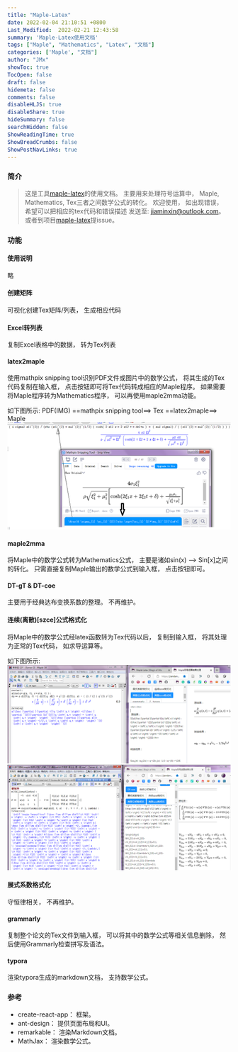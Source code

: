 ```yaml
---
title: "Maple-Latex"
date: 2022-02-04 21:10:51 +0800
Last_Modified:  2022-02-21 12:43:58
summary: 'Maple-Latex使用文档'
tags: ["Maple", "Mathematics", "Latex", "文档"]
categories: ['Maple', "文档"]
author: "JMx"
showToc: true
TocOpen: false
draft: false
hidemeta: false
comments: false
disableHLJS: true 
disableShare: true
hideSummary: false
searchHidden: false
ShowReadingTime: true
ShowBreadCrumbs: false
ShowPostNavLinks: true
---
```

### 简介
> 这是工具[maple-latex](https://jiandandaoxingfu.gitee.io/maple-latex)的使用文档。 主要用来处理符号运算中， 
Maple, Mathematics, Tex三者之间数学公式的转化。
欢迎使用， 如出现错误， 希望可以把相应的tex代码和错误描述
发送至: jiaminxin@outlook.com。 或者到项目[maple-latex](https://gitub.com/jiandandaoxingfu/maple-latex)提issue。

### 功能

#### 使用说明
略

#### 创建矩阵
可视化创建Tex矩阵/列表， 生成相应代码

#### Excel转列表
复制Excel表格中的数据， 转为Tex列表

#### latex2maple
使用mathpix snipping tool识别PDF文件或图片中的数学公式， 将其生成的Tex代码复制在输入框， 点击按钮即可将Tex代码转成相应的Maple程序。 
如果需要将Maple程序转为Mathematics程序， 可以再使用maple2mma功能。

如下图所示: PDF(IMG) ==mathpix snipping tool==> Tex ==latex2maple==> Maple
![latex2maple](images/latex2maple.png)

#### maple2mma
将Maple中的数学公式转为Mathematics公式， 主要是诸如sin(x) --> Sin[x]之间的转化。 只需直接复制Maple输出的数学公式到输入框， 点击按钮即可。 

#### DT-gT & DT-coe
主要用于经典达布变换系数的整理。 不再维护。

#### 连续(离散)[szce]公式格式化 
将Maple中的数学公式经latex函数转为Tex代码以后， 复制到输入框， 将其处理为正常的Tex代码， 如求导运算等。

如下图所示:
![连续公式格式化](images/continue-format.png)
![连续szce格式化](images/continue-szce-format.png)

#### 展式系数格式化
守恒律相关， 不再维护。

#### grammarly
复制整个论文的Tex文件到输入框， 可以将其中的数学公式等相关信息删除， 然后使用Grammarly检查拼写及语法。

#### typora
渲染typora生成的markdown文档， 支持数学公式。


### 参考
- create-react-app： 框架。
- ant-design： 提供页面布局和UI。
- remarkable： 渲染Markdown文档。
- MathJax： 渲染数学公式。